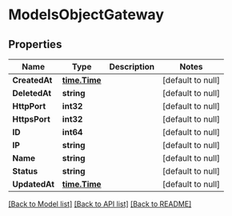 # ModelsObjectGateway

## Properties
Name | Type | Description | Notes
------------ | ------------- | ------------- | -------------
**CreatedAt** | [**time.Time**](time.Time.md) |  | [default to null]
**DeletedAt** | **string** |  | [default to null]
**HttpPort** | **int32** |  | [default to null]
**HttpsPort** | **int32** |  | [default to null]
**ID** | **int64** |  | [default to null]
**IP** | **string** |  | [default to null]
**Name** | **string** |  | [default to null]
**Status** | **string** |  | [default to null]
**UpdatedAt** | [**time.Time**](time.Time.md) |  | [default to null]

[[Back to Model list]](../README.md#documentation-for-models) [[Back to API list]](../README.md#documentation-for-api-endpoints) [[Back to README]](../README.md)

